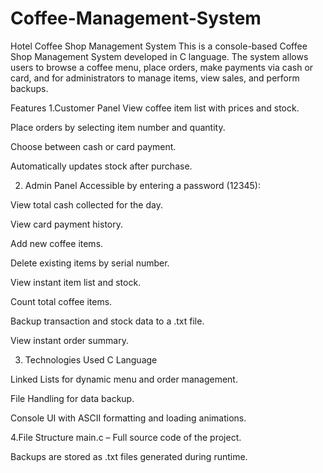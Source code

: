 # Coffee-Management-System
Hotel Coffee Shop Management System
This is a console-based Coffee Shop Management System developed in C language. The system allows users to browse a coffee menu, place orders, make payments via cash or card, and for administrators to manage items, view sales, and perform backups.

 Features
1.Customer Panel
View coffee item list with prices and stock.

Place orders by selecting item number and quantity.

Choose between cash or card payment.

Automatically updates stock after purchase.

2. Admin Panel
Accessible by entering a password (12345):

View total cash collected for the day.

View card payment history.

Add new coffee items.

Delete existing items by serial number.

View instant item list and stock.

Count total coffee items.

Backup transaction and stock data to a .txt file.

View instant order summary.

3. Technologies Used
C Language

Linked Lists for dynamic menu and order management.

File Handling for data backup.

Console UI with ASCII formatting and loading animations.

4.File Structure
main.c – Full source code of the project.

Backups are stored as .txt files generated during runtime.
